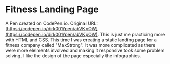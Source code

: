 # Fitness Landing Page

A Pen created on CodePen.io. Original URL: [https://codepen.io/dirk001/pen/abVKpOW](https://codepen.io/dirk001/pen/abVKpOW).
This is just me practicing more with HTML and CSS. This time I was creating a static landing page for a fitness company called "MaxStrong". It was more complicated as there were more elelments involved and making it responsive took some problem solving. I like the design of the page especially the infographics.

